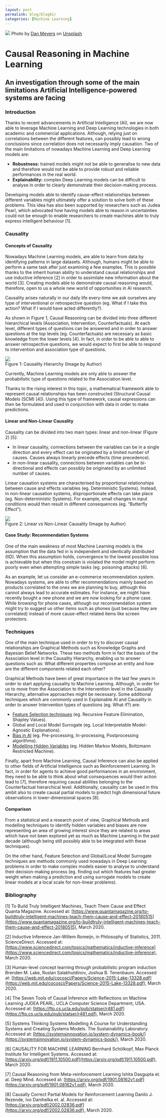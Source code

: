 ```yaml
---
layout: post
permalink: blog/blog61/
categories: [Machine Learning]
---
```


![](https://miro.medium.com/max/12000/0*h35-TIdajmujrlsY)
Photo by [Dan Meyers](https://unsplash.com/@dmey503?utm_source=medium&utm_medium=referral) on [Unsplash](https://unsplash.com?utm_source=medium&utm_medium=referral)

<!--end_excerpt-->

# Causal Reasoning in Machine Learning

## An investigation through some of the main limitations Artificial Intelligence-powered systems are facing

### Introduction

Thanks to recent advancements in Artificial Intelligence (AI), we are now able to leverage Machine Learning and Deep Learning technologies in both academic and commercial applications. Although, relying just on correlations between the different features, can possibly lead to wrong conclusions since correlation does not necessarily imply causation. Two of the main limitations of nowadays Machine Learning and Deep Learning models are:

-   **Robustness:** trained models might not be able to generalise to new data and therefore would not be able to provide robust and reliable performances in the real world.
-   **Explainability:** complex Deep Learning models can be difficult to analyse in order to clearly demonstrate their decision-making process.

Developing models able to identify cause-effect relationships between different variables might ultimately offer a solution to solve both of these problems. This idea has also been supported by researchers such as Judea Pearl, which advocated how having models able to reason in uncertainties could not be enough to enable researchers to create machines able to truly express intelligent behaviour \[1\].

### Causality

#### Concepts of Causality

Nowadays Machine Learning models, are able to learn from data by identifying patterns in large datasets. Although, humans might be able to perform a same task after just examining a few examples. This is possible thanks to the inherit human ability to understand causal relationships and use inductive inference \[2\] in order to assimilate new information about the world \[3\]. Creating models able to demonstrate causal reasoning would, therefore, open to us a whole new world of opportunities in AI research.

Causality arises naturally in our daily life every-time we ask ourselves any type of interventional or retrospective question (eg. What if I take this action? What if I would have acted differently?).

As shown in Figure 1, Causal Reasoning can be divided into three different hierarchical levels (Association, Intervention, Counterfactuals). At each level, different types of questions can be answered and in order to answer questions at the top levels (eg. Counterfactuals) are necessary as basic knowledge from the lower levels \[4\]. In fact, in order to be able to able to answer retrospective questions, we would expect to first be able to respond to intervention and association type of questions.

![](https://miro.medium.com/max/1400/1*BTBExrtaTvtDJXZPEkTS4A.png)
<br>
Figure 1: Causality Hierarchy (Image by Author)

Currently, Machine Learning models are only able to answer the probabilistic type of questions related to the Association level.

Thanks to the rising interest in this topic, a mathematical framework able to represent causal relationships has been constructed (Structural Causal Models (SCM) \[4\]). Using this type of framework, causal expressions can then be formulated and used in conjunction with data in order to make predictions.

#### Linear and Non-Linear Causality

Causality can be divided into two main types: linear and non-linear (Figure 2) \[5\]:

-   In linear causality, connections between the variables can be in a single direction and every effect can be originated by a limited number of causes. Causes always linearly precede effects (time precedence).
-   In non-linear causality, connections between variables can be bi-directional and effects can possibly be originated by an unlimited number of causes.

Linear causation systems are characterised by proportional relationships between cause and effects variables (eg. Deterministic Systems). Instead, in non-linear causation systems, disproportionate effects can take place (eg. Non-deterministic Systems). For example, small changes in input conditions would then result in different consequences (eg. “Butterfly Effect”).

![](https://miro.medium.com/max/1400/1*ZpWzEmyFANNuzVp3y8QzFg.png)
<br>
Figure 2: Linear vs Non-Linear Causality (Image by Author)

#### Case Study: Recommendation Systems

One of the main weakness of most Machine Learning models is the assumption that the data fed in is independent and identically distributed (IID). When this assumption holds, convergence to the lowest possible loss is achievable but when this constrain is violated the model might perform poorly even when attempting simple tasks (eg. poisoning attacks) \[6\].

As an example, let us consider an e-commerce recommendation system. Nowadays systems, are able to offer recommendations mainly based on products correlated to the ones we are planning to buy, although this cannot always lead to accurate estimates. For instance, we might have recently bought a new phone and we are now looking for a phone case. While browsing for phone cases, although our recommendation system might try to suggest us other items such as phones (just because they are correlated) instead of more cause-effect related items like screen protectors.

### Techniques

One of the main technique used in order to try to discover causal relationships are Graphical Methods such as Knowledge Graphs and Bayesian Belief Networks. These two methods form in fact the basis of the Association level in the Causality Hierarchy, enabling us to answer questions such as: What different properties compose an entity and how are the different components related each other?

Graphical Methods have been of great importance in the last few years in order to start applying causality to Machine Learning. Although, in order for us to move from the Association to the Intervention level in the Causality Hierarchy, alternative approaches might be necessary. Some additional techniques which are commonly used in Explainable AI and Causality in order to answer Intervention types of questions (eg. What if?) are:

-   [Feature Selection techniques](https://towardsdatascience.com/feature-selection-techniques-1bfab5fe0784) (eg. Recursive Feature Elimination, Shapley Values).
-   Global and Local Model Surrogate (eg. Local Interpretable Model-Agnostic Explanations).
-   [Bias in AI](https://towardsdatascience.com/fair-and-explainable-machine-learning-25b802b00bec) (eg. Pre-processing, In-processing, Postprocessing algorithms).
-   [Modelling Hidden Variables](https://towardsdatascience.com/stochastic-processes-analysis-f0a116999e4) (eg. Hidden Markov Models, Boltzmann Restricted Machine).

Finally, apart from Machine Learning, Causal Inference can also be applied to other fields of Artificial Intelligence such as Reinforcement Learning. In fact, in order for agents to achieve good performances in an environment, they need to be able to think about what consequences would their action lead to \[7\], therefore requiring causal abilities belonging to the Counterfactual hierarchical level. Additionally, causality can be used in this ambit also to create causal partial models to predict high dimensional future observations in lower-dimensional spaces \[8\].

#### Comparison

From a statistical and a research point of view, Graphical Methods and modelling techniques to identify hidden variables and biases are now representing an area of growing interest since they are related to areas which have not been explored yet as much as Machine Learning in the past decade (although being still possibly able to be integrated with these techniques).

On the other hand, Feature Selection and Global/Local Model Surrogate techniques are methods commonly used nowadays in Deep Learning problems in order to make complex models easier to analyse to understand their decision-making process (eg. finding out which features had greater weight when making a prediction and using surrogate models to create linear models at a local scale for non-linear problems).

### Bibliography

\[1\] To Build Truly Intelligent Machines, Teach Them Cause and Effect Quanta Magazine. Accessed at: [https://www.quantamagazine.org/to-buildtruly-intelligent-machines-teach-them-cause-and-effect-20180515](https://www.quantamagazine.org/to-buildtruly-intelligent-machines-teach-them-cause-and-effect-20180515), March 2020.

\[2\] Inductive Inference Jan-Willem Romeijn, in Philosophy of Statistics, 2011. ScienceDirect. Accessed at: [https://www.sciencedirect.com/topics/mathematics/inductive-inference](https://www.sciencedirect.com/topics/mathematics/inductive-inference), March 2020.

\[3\] Human-level concept learning through probabilistic program induction Brenden M. Lake, Ruslan Salakhutdinov, Joshua B. Tenenbaum. Accessed at: [https://web.mit.edu/cocosci/Papers/Science-2015-Lake-13328.pdf](https://web.mit.edu/cocosci/Papers/Science-2015-Lake-13328.pdf), March 2020.

\[4\] The Seven Tools of Causal Inference with Reflections on Machine Learning JUDEA PEARL, UCLA Computer Science Department, USA. Accessed at: [https://ftp.cs.ucla.edu/pub/statser/r481.pdf](https://ftp.cs.ucla.edu/pub/statser/r481.pdf), March 2020.

\[5\] Systems Thinking Systems Modelling A Course for Understanding Systems and Creating Systems Models. The Sustainability Laboratory. Accessed at: [https://systemsinnovation.io/system-dynamics-book/](https://systemsinnovation.io/system-dynamics-book/), March 2020.

\[6\] CAUSALITY FOR MACHINE LEARNING Bernhard Schölkopf, Max Planck Institute for Intelligent Systems. Accessed at: [https://arxiv.org/pdf/1911.10500.pdf](https://arxiv.org/pdf/1911.10500.pdf), March 2020.

\[7\] Causal Reasoning from Meta-reinforcement Learning Ishita Dasgupta et. al. Deep Mind. Accessed at: [https://arxiv.org/pdf/1901.08162v1.pdf](https://arxiv.org/pdf/1901.08162v1.pdf), March 2020.

\[8\] Causally Correct Partial Models for Reinforcement Learning Danilo J. Rezende, Ivo Danihelka et. al. Accessed at: [https://arxiv.org/pdf/2002.02836.pdf](https://arxiv.org/pdf/2002.02836.pdf), March 2020.
